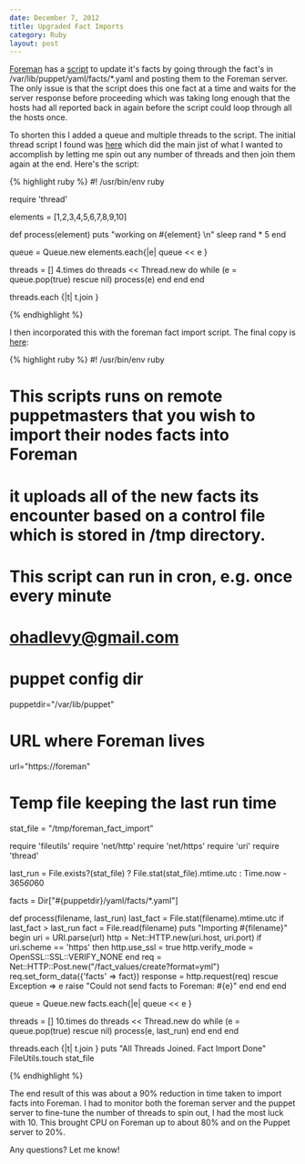 ```yaml
---
date: December 7, 2012
title: Upgraded Fact Imports
category: Ruby
layout: post
---
```


[Foreman](http://theforeman.org) has a [script](https://github.com/theforeman/puppet-foreman/blob/283619064fbde0275235535b19c53da249357035/files/push_facts.rb) to update it's facts by going through the fact's in /var/lib/puppet/yaml/facts/*.yaml and posting them to the Foreman server. The only issue is that the script does this one fact at a time and waits for the server response before proceeding which was taking long enough that the hosts had all reported back in again before the script could loop through all the hosts once.

To shorten this I added a queue and multiple threads to the script. The initial thread script I found was [here](http://stackoverflow.com/questions/1988274/ruby-working-on-array-elements-in-groups-of-four) which did the main jist of what I wanted to accomplish by letting me spin out any number of threads and then join them again at the end. Here's the script:

{% highlight ruby %}
#! /usr/bin/env ruby

require 'thread'

elements = [1,2,3,4,5,6,7,8,9,10]

def process(element)
    puts "working on #{element} \n"
    sleep rand * 5
end

queue = Queue.new
elements.each{|e| queue << e }

threads = []
4.times do
    threads << Thread.new do
      while (e = queue.pop(true) rescue nil)
        process(e)
      end
    end
end

threads.each {|t| t.join }

{% endhighlight %}

I then incorporated this with the foreman fact import script. The final copy is [here](https://gist.github.com/4261855):

{% highlight ruby %}
#! /usr/bin/env ruby
#
# This scripts runs on remote puppetmasters that you wish to import their nodes facts into Foreman
# it uploads all of the new facts its encounter based on a control file which is stored in /tmp directory.
# This script can run in cron, e.g. once every minute
# ohadlevy@gmail.com

# puppet config dir
puppetdir="/var/lib/puppet"

# URL where Foreman lives
url="https://foreman"

# Temp file keeping the last run time
stat_file = "/tmp/foreman_fact_import"

require 'fileutils'
require 'net/http'
require 'net/https'
require 'uri'
require 'thread'

last_run = File.exists?(stat_file) ? File.stat(stat_file).mtime.utc : Time.now - 365*60*60

facts = Dir["#{puppetdir}/yaml/facts/*.yaml"]


def process(filename, last_run)
  last_fact = File.stat(filename).mtime.utc
  if last_fact > last_run
    fact = File.read(filename)
    puts "Importing #{filename}"
    begin
      uri = URI.parse(url)
      http = Net::HTTP.new(uri.host, uri.port)
      if uri.scheme == 'https' then
        http.use_ssl = true
        http.verify_mode = OpenSSL::SSL::VERIFY_NONE
      end
      req = Net::HTTP::Post.new("/fact_values/create?format=yml")
      req.set_form_data({'facts' => fact})
      response = http.request(req)
    rescue Exception => e
      raise "Could not send facts to Foreman: #{e}"
    end
  end
end

queue = Queue.new
facts.each{|e| queue << e }

threads = []
10.times do
  threads << Thread.new do
    while (e = queue.pop(true) rescue nil)
      process(e, last_run)
    end
  end
end

threads.each {|t| t.join }
puts "All Threads Joined. Fact Import Done"
FileUtils.touch stat_file

{% endhighlight %}

The end result of this was about a 90% reduction in time taken to import facts into Foreman. I had to monitor both the foreman server and the puppet server to fine-tune the number of threads to spin out, I had the most luck with 10. This brought CPU on Foreman up to about 80% and on the Puppet server to 20%.

Any questions? Let me know!